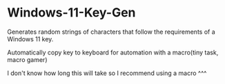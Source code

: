 # Windows-11-Key-Gen
Generates random strings of characters that follow the requirements of a Windows 11 key.

Automatically copy key to keyboard for automation with a macro(tiny task, macro gamer)

I don't know how long this will take so I recommend using a macro ^^^
